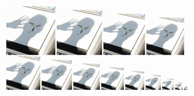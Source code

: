 <div>
  <img src='me.jpg' width='130' height='130' alt=':—)'>
  <img src='me.jpg' width='120' height='120' alt=':—)'>
  <img src='me.jpg' width='110' height='110' alt=':—)'>
  <img src='me.jpg' width='100' height='100' alt=':—)'>
  <img src='me.jpg' width='90' height='90' alt=':—)'>
  <img src='me.jpg' width='80' height='80' alt=':—)'>
  <img src='me.jpg' width='70' height='70' alt=':—)'>
  <img src='me.jpg' width='60' height='60' alt=':—)'>
  <img src='me.jpg' width='50' height='50' alt=':—)'>
  <img src='me.jpg' width='40' height='40' alt=':—)'>
  <img src='me.jpg' width='30' height='30' alt=':—)'>
  <img src='me.jpg' width='20' height='20' alt=':—)'>
  <img src='me.jpg' width='10' height='10' alt=':—)'>
</div>

